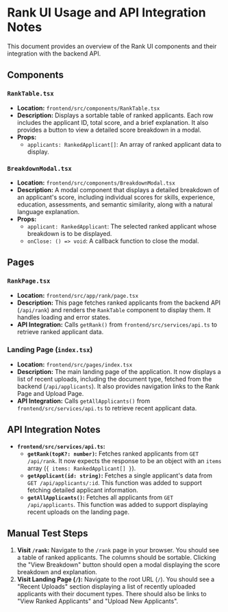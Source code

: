 # Rank UI Usage and API Integration Notes

This document provides an overview of the Rank UI components and their integration with the backend API.

## Components

### `RankTable.tsx`

- **Location:** `frontend/src/components/RankTable.tsx`
- **Description:** Displays a sortable table of ranked applicants. Each row includes the applicant ID, total score, and a brief explanation. It also provides a button to view a detailed score breakdown in a modal.
- **Props:**
  - `applicants: RankedApplicant[]`: An array of ranked applicant data to display.

### `BreakdownModal.tsx`

- **Location:** `frontend/src/components/BreakdownModal.tsx`
- **Description:** A modal component that displays a detailed breakdown of an applicant's score, including individual scores for skills, experience, education, assessments, and semantic similarity, along with a natural language explanation.
- **Props:**
  - `applicant: RankedApplicant`: The selected ranked applicant whose breakdown is to be displayed.
  - `onClose: () => void`: A callback function to close the modal.

## Pages

### `RankPage.tsx`

- **Location:** `frontend/src/app/rank/page.tsx`
- **Description:** This page fetches ranked applicants from the backend API (`/api/rank`) and renders the `RankTable` component to display them. It handles loading and error states.
- **API Integration:** Calls `getRank()` from `frontend/src/services/api.ts` to retrieve ranked applicant data.

### Landing Page (`index.tsx`)

- **Location:** `frontend/src/pages/index.tsx`
- **Description:** The main landing page of the application. It now displays a list of recent uploads, including the document type, fetched from the backend (`/api/applicants`). It also provides navigation links to the Rank Page and Upload Page.
- **API Integration:** Calls `getAllApplicants()` from `frontend/src/services/api.ts` to retrieve recent applicant data.

## API Integration Notes

- **`frontend/src/services/api.ts`:**
  - **`getRank(topK?: number)`:** Fetches ranked applicants from `GET /api/rank`. It now expects the response to be an object with an `items` array (`{ items: RankedApplicant[] }`).
  - **`getApplicant(id: string)`:** Fetches a single applicant's data from `GET /api/applicants/:id`. This function was added to support fetching detailed applicant information.
  - **`getAllApplicants()`:** Fetches all applicants from `GET /api/applicants`. This function was added to support displaying recent uploads on the landing page.

## Manual Test Steps

1.  **Visit `/rank`:** Navigate to the `/rank` page in your browser. You should see a table of ranked applicants. The columns should be sortable. Clicking the "View Breakdown" button should open a modal displaying the score breakdown and explanation.
2.  **Visit Landing Page (`/`):** Navigate to the root URL (`/`). You should see a "Recent Uploads" section displaying a list of recently uploaded applicants with their document types. There should also be links to "View Ranked Applicants" and "Upload New Applicants".

